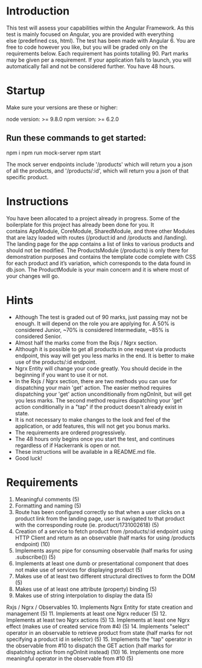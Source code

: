 # Introduction

This test will assess your capabilities within the Angular Framework. As this test is mainly focused on Angular, you are provided with everything else (predefined css, html). The test has been made with Angular 6. You are free to code however you like, but you will be graded only on the requirements below. Each requirement has points totalling 90. Part marks may be given per a requirement. If your application fails to launch, you will automatically fail and not be considered further. You have 48 hours.

# Startup

Make sure your versions are these or higher: 

node version: >= 9.8.0
npm version: >= 6.2.0

## Run these commands to get started:

npm i
npm run mock-server
npm start

The mock server endpoints include '/products' which will return you a json of all the products, and '/products/:id', which will return you a json of that specific product.

# Instructions

You have been allocated to a project already in progress. Some of the boilerplate for this project has already been done for you. It contains AppModule, CoreModule, SharedModule, and three other Modules that are lazy loaded with routes (/product:id and /products and /landing). The landing page for the app contains a list of links to various products and should not be modified. The ProductsModule (/products) is only there for demonstration purposes and contains the template code complete with CSS for each product and it’s variation, which corresponds to the data found in db.json. The ProductModule is your main concern and it is where most of your changes will go.

# Hints

- Although The test is graded out of 90 marks, just passing may not be enough. It will depend on the role you are applying for. A 50% is considered Junior, ~70% is considered Intermediate, ~85% is considered Senior.
- Almost half the marks come from the Rxjs / Ngrx section.
- Although it is possible to get all products in one request via products endpoint, this way will get you less marks in the end. It is better to make use of the products/:id endpoint.
- Ngrx Entity will change your code greatly. You should decide in the beginning if you want to use it or not.
- In the Rxjs / Ngrx section, there are two methods you can use for dispatching your main 'get' action. The easier method requires dispatching your 'get' action unconditionally from ngOnInit, but will get you less marks. The second method requires dispatching your 'get' action conditionally in a "tap" if the product doesn't already exist in state.
- It is not necessary to make changes to the look and feel of the application, or add features, this will not get you bonus marks.
- The requirements are ordered progressively.
- The 48 hours only begins once you start the test, and continues regardless of if Hackerrank is open or not.
- These instructions will be available in a README.md file.
- Good luck!

# Requirements

1. Meaningful comments (5)
2. Formatting and naming (5)
3. Route has been configured correctly so that when a user clicks on a product link from the landing page, user is navigated to that product with the corresponding route (ie. product/1731002618) (5)
4. Creation of a service to fetch product from /products/:id endpoint using HTTP Client and return as an observable (half marks for using /products endpoint) (10)
5. Implements async pipe for consuming observable (half marks for using .subscribe()) (5)
6. Implements at least one dumb or presentational component that does not make use of services for displaying product (5)
7. Makes use of at least two different structural directives to form the DOM (5)
8. Makes use of at least one attribute (property) binding (5)
9. Makes use of string interpolation to display the data (5)



Rxjs / Ngrx / Observables
10. Implements Ngrx Entity for state creation and management (5)
11. Implements at least one Ngrx reducer (5)
12. Implements at least two Ngrx actions (5)
13. Implements at least one Ngrx effect (makes use of created service from #4) (5)
14. Implements "select" operator in an observable to retrieve product from state (half marks for not specifying a product id in selector) (5)
15. Implements the "tap" operator in the observable from #10 to dispatch the GET action (half marks for dispatching action from ngOnInit instead) (10)
16. Implements one more meaningful operator in the observable from #10 (5)